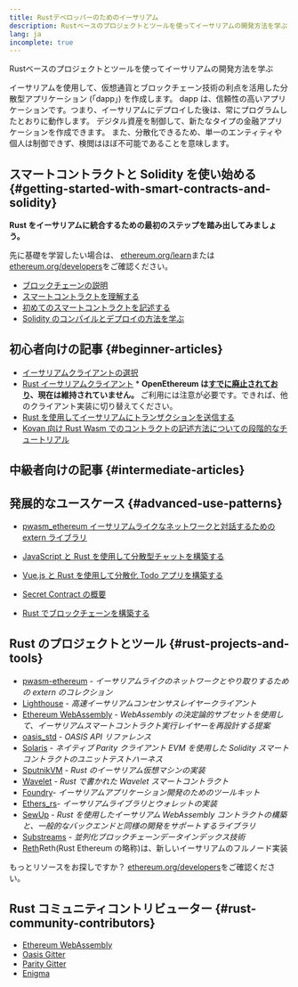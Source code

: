 ```yaml
---
title: Rustデベロッパーのためのイーサリアム
description: Rustベースのプロジェクトとツールを使ってイーサリアムの開発方法を学ぶ
lang: ja
incomplete: true
---
```


<FeaturedText>Rustベースのプロジェクトとツールを使ってイーサリアムの開発方法を学ぶ</FeaturedText>

イーサリアムを使用して、仮想通貨とブロックチェーン技術の利点を活用した分散型アプリケーション (「dapp」) を作成します。 dapp は、信頼性の高いアプリケーションです。つまり、イーサリアムにデプロイした後は、常にプログラムしたとおりに動作します。 デジタル資産を制御して、新たなタイプの金融アプリケーションを作成できます。 また、分散化できるため、単一のエンティティや個人は制御できず、検閲はほぼ不可能であることを意味します。

## スマートコントラクトと Solidity を使い始める \{#getting-started-with-smart-contracts-and-solidity}

**Rust をイーサリアムに統合するための最初のステップを踏み出してみましょう。**

先に基礎を学習したい場合は、 [ethereum.org/learn](/learn/)または[ethereum.org/developers](/developers/)をご確認ください。

- [ブロックチェーンの説明](https://kauri.io/article/d55684513211466da7f8cc03987607d5/blockchain-explained)
- [スマートコントラクトを理解する](https://kauri.io/article/e4f66c6079e74a4a9b532148d3158188/ethereum-101-part-5-the-smart-contract)
- [初めてのスマートコントラクトを記述する](https://kauri.io/article/124b7db1d0cf4f47b414f8b13c9d66e2/remix-ide-your-first-smart-contract)
- [Solidity のコンパイルとデプロイの方法を学ぶ](https://kauri.io/article/973c5f54c4434bb1b0160cff8c695369/understanding-smart-contract-compilation-and-deployment)

## 初心者向けの記事 \{#beginner-articles}

- [イーサリアムクライアントの選択](https://www.trufflesuite.com/docs/truffle/reference/choosing-an-ethereum-client)
- [Rust イーサリアムクライアント](https://openethereum.github.io/) \* **OpenEthereum は[すでに廃止されており](https://medium.com/openethereum/gnosis-joins-erigon-formerly-turbo-geth-to-release-next-gen-ethereum-client-c6708dd06dd)、現在は維持されていません。** ご利用には注意が必要です。できれば、他のクライアント実装に切り替えてください。
- [Rust を使用してイーサリアムにトランザクションを送信する](https://kauri.io/#collections/A%20Hackathon%20Survival%20Guide/sending-ethereum-transactions-with-rust/)
- [Kovan 向け Rust Wasm でのコントラクトの記述方法についての段階的なチュートリアル](https://github.com/paritytech/pwasm-tutorial)

## 中級者向けの記事 \{#intermediate-articles}

## 発展的なユースケース \{#advanced-use-patterns}

- [pwasm_ethereum イーサリアムライクなネットワークと対話するための extern ライブラリ](https://github.com/openethereum/pwasm-ethereum)
- [JavaScript と Rust を使用して分散型チャットを構築する](https://medium.com/perlin-network/build-a-decentralized-chat-using-javascript-rust-webassembly-c775f8484b52)
- [Vue.js と Rust を使用して分散化 Todo アプリを構築する](https://medium.com/@jjmace01/build-a-decentralized-todo-app-using-vue-js-rust-webassembly-5381a1895beb)

- [Secret Contract の概要](https://blog.enigma.co/getting-started-with-enigma-an-intro-to-secret-contracts-cdba4fe501c2)
- [Rust でブロックチェーンを構築する](https://blog.logrocket.com/how-to-build-a-blockchain-in-rust/)

## Rust のプロジェクトとツール \{#rust-projects-and-tools}

- [pwasm-ethereum](https://github.com/paritytech/pwasm-ethereum) - _イーサリアムライクのネットワークとやり取りするための extern のコレクション_
- [Lighthouse](https://github.com/sigp/lighthouse) - _高速イーサリアムコンセンサスレイヤークライアント_
- [Ethereum WebAssembly](https://ewasm.readthedocs.io/en/mkdocs/) - _WebAssembly の決定論的サブセットを使用して、イーサリアムスマートコントラクト実行レイヤーを再設計する提案_
- [oasis_std](https://docs.rs/oasis-std/0.2.7/oasis_std/) - _OASIS API リファレンス_
- [Solaris](https://github.com/paritytech/sol-rs) - _ネイティブ Parity クライアント EVM を使用した Solidity スマートコントラクトのユニットテストハーネス_
- [SputnikVM](https://github.com/rust-blockchain/evm) - _Rust のイーサリアム仮想マシンの実装_
- [Wavelet](https://wavelet.perlin.net/docs/smart-contracts) - _Rust で書かれた Wavelet スマートコントラクト_
- [Foundry](https://github.com/gakonst/foundry)- _イーサリアムアプリケーション開発のためのツールキット_
- [Ethers_rs](https://github.com/gakonst/ethers-rs)- _イーサリアムライブラリとウォレットの実装_
- [SewUp](https://github.com/second-state/SewUp) - _Rust を使用したイーサリアム WebAssembly コントラクトの構築と、一般的なバックエンドと同様の開発をサポートするライブラリ_
- [Substreams](https://github.com/streamingfast/substreams) - _並列化ブロックチェーンデータインデックス技術_
- [Reth](https://github.com/paradigmxyz/reth)Reth(Rust Ethereum の略称)は、新しいイーサリアムのフルノード実装

もっとリソースをお探しですか？ [ethereum.org/developers](/developers/)をご確認ください。

## Rust コミュニティコントリビューター \{#rust-community-contributors}

- [Ethereum WebAssembly](https://gitter.im/ewasm/Lobby)
- [Oasis Gitter](https://gitter.im/Oasis-official/Lobby)
- [Parity Gitter](https://gitter.im/paritytech/parity)
- [Enigma](https://discord.gg/SJK32GY)
